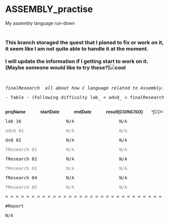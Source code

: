 # ASSEMBLY_practise
My assembly language run-down

<div>
<h3 class=" CodeMirror-line " role="presentation"><span role="presentation"><br /></span><span role="presentation">This branch storaged the quest that I planed to fix or work on it, it seem like I am not quite able to handle it at the moment.<br /><br /></span><span role="presentation">I will update the information if I getting start to work on it. (Maybe someone would like to try these?)<img src="https://html-online.com/editor/tinymce4_6_5/plugins/emoticons/img/smiley-cool.gif" alt="cool" /></span></h3>
</div>
<div>&nbsp;</div>
<div>
<pre class=" CodeMirror-line " role="presentation"><em>finalResearch_ all about how C language related to Assembly.</em></pre>
</div>
<div>
<pre class=" CodeMirror-line " role="presentation">- Table - (Following difficulty lab_ &lt; advQ_ &lt; finalResearch_)<br /><br /></pre>
</div>
<div>
<pre class=" CodeMirror-line " role="presentation"><span role="presentation"></span><span style="font-family: Verdana, Arial, Helvetica, sans-serif;"><strong>projName</strong>            <strong>startDate            </strong><strong>endDate</strong>            <strong>result(CO/NC/SO)       </strong></span><em><span class="cm-em" style="font-family: Verdana, Arial, Helvetica, sans-serif;">*</span><span class="cm-em cm-link" style="font-family: Verdana, Arial, Helvetica, sans-serif;">[CO=Competence NC=NotCompetence SO=StuckOver_link]</span></em></pre>
</div>
<div>
<pre class=" CodeMirror-line " role="presentation">lab_16                 N/A                 N/A                    N/A</pre>
</div>
<div>
<pre class=" CodeMirror-line " role="presentation"><span style="color: #808080;">advQ_01                N/A                 N/A                    N/A</span></pre>
</div>
<div>
<pre class=" CodeMirror-line " role="presentation"><span role="presentation"></span>dvQ_02                 N/A                 N/A                    N/A</pre>
</div>
<div>
<pre class=" CodeMirror-line " role="presentation"><span style="color: #808080;"><span role="presentation"></span>fResearch_01           N/A                 N/A                    N/A</span></pre>
</div>
<div>
<pre class=" CodeMirror-line " role="presentation"><span role="presentation"></span>fResearch_02           N/A                 N/A                    N/A</pre>
</div>
<div>
<pre class=" CodeMirror-line " role="presentation"><span style="color: #808080;"><span role="presentation"></span>fResearch_03           N/A                 N/A                    N/A</span></pre>
</div>
<div>
<pre class=" CodeMirror-line " role="presentation"><span role="presentation"></span>fResearch_04           N/A                 N/A                    N/A</pre>
</div>
<div>
<pre class=" CodeMirror-line " role="presentation"><span style="color: #808080;">fResearch_05           N/A                 N/A                    N/A<br /></span></pre>
</div>
<div>
<pre class=" CodeMirror-line " role="presentation">= = = = = = = = = = = = = = = = = = = = = = = =&nbsp;= = = = = = = = = = = =&nbsp;</pre>
</div>
<div>
<pre class=" CodeMirror-line " role="presentation">#Report</pre>
</div>
<div>
<pre class=" CodeMirror-line " role="presentation"><span role="presentation">N/A</span></pre>
</div>
